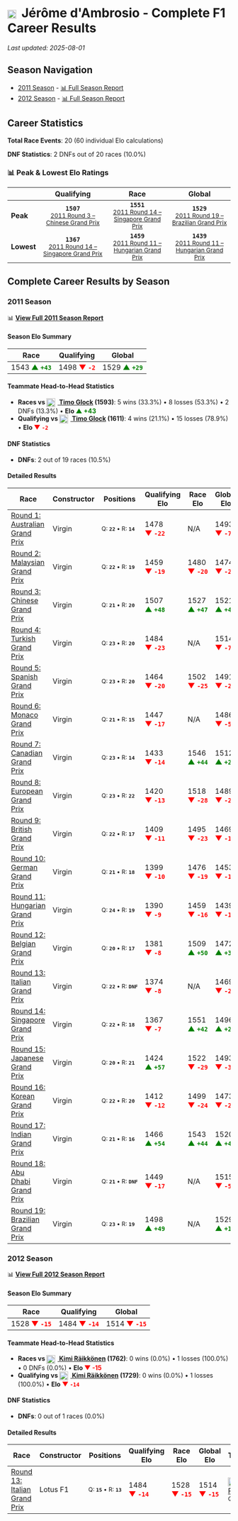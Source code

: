 # <img src="https://upload.wikimedia.org/wikipedia/commons/6/65/Flag_of_Belgium.svg" alt="Belgium" width="20" height="auto" style="vertical-align: middle; margin-right: 5px;" onerror="this.outerHTML='🇧🇪'; this.style.marginRight='5px';"/> Jérôme d'Ambrosio - Complete F1 Career Results

*Last updated: 2025-08-01*

## Season Navigation

- [2011 Season](#2011-season) - [📊 Full Season Report](../seasons/2011-season-report)
- [2012 Season](#2012-season) - [📊 Full Season Report](../seasons/2012-season-report)

## Career Statistics

**Total Race Events**: 20 (60 individual Elo calculations)

**DNF Statistics**: 2 DNFs out of 20 races (10.0%)

### 📊 Peak & Lowest Elo Ratings

| &nbsp; | Qualifying | Race | Global |
|-------|------------|------|--------|
| **Peak** | <center>**`1507`**<br/><small>[2011 Round 3 – Chinese Grand Prix](../seasons/2011-season-report#round-3-chinese-grand-prix)</small></center> | <center>**`1551`**<br/><small>[2011 Round 14 – Singapore Grand Prix](../seasons/2011-season-report#round-14-singapore-grand-prix)</small></center> | <center>**`1529`**<br/><small>[2011 Round 19 – Brazilian Grand Prix](../seasons/2011-season-report#round-19-brazilian-grand-prix)</small></center> |
| **Lowest** | <center>**`1367`**<br/><small>[2011 Round 14 – Singapore Grand Prix](../seasons/2011-season-report#round-14-singapore-grand-prix)</small></center> | <center>**`1459`**<br/><small>[2011 Round 11 – Hungarian Grand Prix](../seasons/2011-season-report#round-11-hungarian-grand-prix)</small></center> | <center>**`1439`**<br/><small>[2011 Round 11 – Hungarian Grand Prix](../seasons/2011-season-report#round-11-hungarian-grand-prix)</small></center> |


## Complete Career Results by Season

### 2011 Season

📊 **[View Full 2011 Season Report](../seasons/2011-season-report)**

#### Season Elo Summary

| Race | Qualifying | Global |
|------|------------|--------|
| 1543 **<span style="color: green;">▲&nbsp;`+43`</span>** | 1498 **<span style="color: red;">▼&nbsp;`-2`</span>** | 1529 **<span style="color: green;">▲&nbsp;`+29`</span>** |

#### Teammate Head-to-Head Statistics

- **Races vs [<img src="https://upload.wikimedia.org/wikipedia/commons/b/ba/Flag_of_Germany.svg" alt="Germany" width="20" height="auto" style="vertical-align: middle; margin-right: 5px;" onerror="this.outerHTML='🇩🇪'; this.style.marginRight='5px';"/> Timo Glock](timo-glock) (1593)**: 5 wins (33.3%) • 8 losses (53.3%) • 2 DNFs (13.3%) • **Elo <span style="color: green;">▲&nbsp;+43</span>**
- **Qualifying vs [<img src="https://upload.wikimedia.org/wikipedia/commons/b/ba/Flag_of_Germany.svg" alt="Germany" width="20" height="auto" style="vertical-align: middle; margin-right: 5px;" onerror="this.outerHTML='🇩🇪'; this.style.marginRight='5px';"/> Timo Glock](timo-glock) (1611)**: 4 wins (21.1%) • 15 losses (78.9%) • **Elo <span style="color: red;">▼&nbsp;`-2`</span>**

#### DNF Statistics

- **DNFs**: 2 out of 19 races (10.5%)

#### Detailed Results

| Race | Constructor | Positions | Qualifying Elo | Race Elo | Global Elo | Teammate |
|------|-------------|-----------|----------------|----------|------------|----------|
| [Round 1: Australian Grand Prix](../seasons/2011-season-report#round-1-australian-grand-prix) | Virgin | <small>Q:&nbsp;**`22`**&nbsp;•&nbsp;R:&nbsp;**`14`**</small> | 1478 **<span style="color: red;">▼&nbsp;`-22`</span>** | N/A | 1493 **<span style="color: red;">▼&nbsp;`-7`</span>** | [<img src="https://upload.wikimedia.org/wikipedia/commons/b/ba/Flag_of_Germany.svg" alt="Germany" width="20" height="auto" style="vertical-align: middle; margin-right: 5px;" onerror="this.outerHTML='🇩🇪'; this.style.marginRight='5px';"/> Timo Glock](timo-glock)<br/><small>Q:&nbsp;**`21`**&nbsp;•&nbsp;R:&nbsp;**`DNF`**</small> |
| [Round 2: Malaysian Grand Prix](../seasons/2011-season-report#round-2-malaysian-grand-prix) | Virgin | <small>Q:&nbsp;**`22`**&nbsp;•&nbsp;R:&nbsp;**`19`**</small> | 1459 **<span style="color: red;">▼&nbsp;`-19`</span>** | 1480 **<span style="color: red;">▼&nbsp;`-20`</span>** | 1474 **<span style="color: red;">▼&nbsp;`-20`</span>** | [<img src="https://upload.wikimedia.org/wikipedia/commons/b/ba/Flag_of_Germany.svg" alt="Germany" width="20" height="auto" style="vertical-align: middle; margin-right: 5px;" onerror="this.outerHTML='🇩🇪'; this.style.marginRight='5px';"/> Timo Glock](timo-glock)<br/><small>Q:&nbsp;**`21`**&nbsp;•&nbsp;R:&nbsp;**`16`**</small> |
| [Round 3: Chinese Grand Prix](../seasons/2011-season-report#round-3-chinese-grand-prix) | Virgin | <small>Q:&nbsp;**`21`**&nbsp;•&nbsp;R:&nbsp;**`20`**</small> | 1507 **<span style="color: green;">▲&nbsp;`+48`</span>** | 1527 **<span style="color: green;">▲&nbsp;`+47`</span>** | 1521 **<span style="color: green;">▲&nbsp;`+47`</span>** | [<img src="https://upload.wikimedia.org/wikipedia/commons/b/ba/Flag_of_Germany.svg" alt="Germany" width="20" height="auto" style="vertical-align: middle; margin-right: 5px;" onerror="this.outerHTML='🇩🇪'; this.style.marginRight='5px';"/> Timo Glock](timo-glock)<br/><small>Q:&nbsp;**`22`**&nbsp;•&nbsp;R:&nbsp;**`21`**</small> |
| [Round 4: Turkish Grand Prix](../seasons/2011-season-report#round-4-turkish-grand-prix) | Virgin | <small>Q:&nbsp;**`23`**&nbsp;•&nbsp;R:&nbsp;**`20`**</small> | 1484 **<span style="color: red;">▼&nbsp;`-23`</span>** | N/A | 1514 **<span style="color: red;">▼&nbsp;`-7`</span>** | [<img src="https://upload.wikimedia.org/wikipedia/commons/b/ba/Flag_of_Germany.svg" alt="Germany" width="20" height="auto" style="vertical-align: middle; margin-right: 5px;" onerror="this.outerHTML='🇩🇪'; this.style.marginRight='5px';"/> Timo Glock](timo-glock)<br/><small>Q:&nbsp;**`21`**&nbsp;•&nbsp;R:&nbsp;**`DNF`**</small> |
| [Round 5: Spanish Grand Prix](../seasons/2011-season-report#round-5-spanish-grand-prix) | Virgin | <small>Q:&nbsp;**`23`**&nbsp;•&nbsp;R:&nbsp;**`20`**</small> | 1464 **<span style="color: red;">▼&nbsp;`-20`</span>** | 1502 **<span style="color: red;">▼&nbsp;`-25`</span>** | 1491 **<span style="color: red;">▼&nbsp;`-23`</span>** | [<img src="https://upload.wikimedia.org/wikipedia/commons/b/ba/Flag_of_Germany.svg" alt="Germany" width="20" height="auto" style="vertical-align: middle; margin-right: 5px;" onerror="this.outerHTML='🇩🇪'; this.style.marginRight='5px';"/> Timo Glock](timo-glock)<br/><small>Q:&nbsp;**`20`**&nbsp;•&nbsp;R:&nbsp;**`19`**</small> |
| [Round 6: Monaco Grand Prix](../seasons/2011-season-report#round-6-monaco-grand-prix) | Virgin | <small>Q:&nbsp;**`21`**&nbsp;•&nbsp;R:&nbsp;**`15`**</small> | 1447 **<span style="color: red;">▼&nbsp;`-17`</span>** | N/A | 1486 **<span style="color: red;">▼&nbsp;`-5`</span>** | [<img src="https://upload.wikimedia.org/wikipedia/commons/b/ba/Flag_of_Germany.svg" alt="Germany" width="20" height="auto" style="vertical-align: middle; margin-right: 5px;" onerror="this.outerHTML='🇩🇪'; this.style.marginRight='5px';"/> Timo Glock](timo-glock)<br/><small>Q:&nbsp;**`20`**&nbsp;•&nbsp;R:&nbsp;**`DNF`**</small> |
| [Round 7: Canadian Grand Prix](../seasons/2011-season-report#round-7-canadian-grand-prix) | Virgin | <small>Q:&nbsp;**`23`**&nbsp;•&nbsp;R:&nbsp;**`14`**</small> | 1433 **<span style="color: red;">▼&nbsp;`-14`</span>** | 1546 **<span style="color: green;">▲&nbsp;`+44`</span>** | 1512 **<span style="color: green;">▲&nbsp;`+27`</span>** | [<img src="https://upload.wikimedia.org/wikipedia/commons/b/ba/Flag_of_Germany.svg" alt="Germany" width="20" height="auto" style="vertical-align: middle; margin-right: 5px;" onerror="this.outerHTML='🇩🇪'; this.style.marginRight='5px';"/> Timo Glock](timo-glock)<br/><small>Q:&nbsp;**`21`**&nbsp;•&nbsp;R:&nbsp;**`15`**</small> |
| [Round 8: European Grand Prix](../seasons/2011-season-report#round-8-european-grand-prix) | Virgin | <small>Q:&nbsp;**`23`**&nbsp;•&nbsp;R:&nbsp;**`22`**</small> | 1420 **<span style="color: red;">▼&nbsp;`-13`</span>** | 1518 **<span style="color: red;">▼&nbsp;`-28`</span>** | 1489 **<span style="color: red;">▼&nbsp;`-23`</span>** | [<img src="https://upload.wikimedia.org/wikipedia/commons/b/ba/Flag_of_Germany.svg" alt="Germany" width="20" height="auto" style="vertical-align: middle; margin-right: 5px;" onerror="this.outerHTML='🇩🇪'; this.style.marginRight='5px';"/> Timo Glock](timo-glock)<br/><small>Q:&nbsp;**`21`**&nbsp;•&nbsp;R:&nbsp;**`21`**</small> |
| [Round 9: British Grand Prix](../seasons/2011-season-report#round-9-british-grand-prix) | Virgin | <small>Q:&nbsp;**`22`**&nbsp;•&nbsp;R:&nbsp;**`17`**</small> | 1409 **<span style="color: red;">▼&nbsp;`-11`</span>** | 1495 **<span style="color: red;">▼&nbsp;`-23`</span>** | 1469 **<span style="color: red;">▼&nbsp;`-19`</span>** | [<img src="https://upload.wikimedia.org/wikipedia/commons/b/ba/Flag_of_Germany.svg" alt="Germany" width="20" height="auto" style="vertical-align: middle; margin-right: 5px;" onerror="this.outerHTML='🇩🇪'; this.style.marginRight='5px';"/> Timo Glock](timo-glock)<br/><small>Q:&nbsp;**`20`**&nbsp;•&nbsp;R:&nbsp;**`16`**</small> |
| [Round 10: German Grand Prix](../seasons/2011-season-report#round-10-german-grand-prix) | Virgin | <small>Q:&nbsp;**`21`**&nbsp;•&nbsp;R:&nbsp;**`18`**</small> | 1399 **<span style="color: red;">▼&nbsp;`-10`</span>** | 1476 **<span style="color: red;">▼&nbsp;`-19`</span>** | 1453 **<span style="color: red;">▼&nbsp;`-16`</span>** | [<img src="https://upload.wikimedia.org/wikipedia/commons/b/ba/Flag_of_Germany.svg" alt="Germany" width="20" height="auto" style="vertical-align: middle; margin-right: 5px;" onerror="this.outerHTML='🇩🇪'; this.style.marginRight='5px';"/> Timo Glock](timo-glock)<br/><small>Q:&nbsp;**`19`**&nbsp;•&nbsp;R:&nbsp;**`17`**</small> |
| [Round 11: Hungarian Grand Prix](../seasons/2011-season-report#round-11-hungarian-grand-prix) | Virgin | <small>Q:&nbsp;**`24`**&nbsp;•&nbsp;R:&nbsp;**`19`**</small> | 1390 **<span style="color: red;">▼&nbsp;`-9`</span>** | 1459 **<span style="color: red;">▼&nbsp;`-16`</span>** | 1439 **<span style="color: red;">▼&nbsp;`-14`</span>** | [<img src="https://upload.wikimedia.org/wikipedia/commons/b/ba/Flag_of_Germany.svg" alt="Germany" width="20" height="auto" style="vertical-align: middle; margin-right: 5px;" onerror="this.outerHTML='🇩🇪'; this.style.marginRight='5px';"/> Timo Glock](timo-glock)<br/><small>Q:&nbsp;**`20`**&nbsp;•&nbsp;R:&nbsp;**`17`**</small> |
| [Round 12: Belgian Grand Prix](../seasons/2011-season-report#round-12-belgian-grand-prix) | Virgin | <small>Q:&nbsp;**`20`**&nbsp;•&nbsp;R:&nbsp;**`17`**</small> | 1381 **<span style="color: red;">▼&nbsp;`-8`</span>** | 1509 **<span style="color: green;">▲&nbsp;`+50`</span>** | 1472 **<span style="color: green;">▲&nbsp;`+33`</span>** | [<img src="https://upload.wikimedia.org/wikipedia/commons/b/ba/Flag_of_Germany.svg" alt="Germany" width="20" height="auto" style="vertical-align: middle; margin-right: 5px;" onerror="this.outerHTML='🇩🇪'; this.style.marginRight='5px';"/> Timo Glock](timo-glock)<br/><small>Q:&nbsp;**`19`**&nbsp;•&nbsp;R:&nbsp;**`18`**</small> |
| [Round 13: Italian Grand Prix](../seasons/2011-season-report#round-13-italian-grand-prix) | Virgin | <small>Q:&nbsp;**`22`**&nbsp;•&nbsp;R:&nbsp;**`DNF`**</small> | 1374 **<span style="color: red;">▼&nbsp;`-8`</span>** | N/A | 1469 **<span style="color: red;">▼&nbsp;`-2`</span>** | [<img src="https://upload.wikimedia.org/wikipedia/commons/b/ba/Flag_of_Germany.svg" alt="Germany" width="20" height="auto" style="vertical-align: middle; margin-right: 5px;" onerror="this.outerHTML='🇩🇪'; this.style.marginRight='5px';"/> Timo Glock](timo-glock)<br/><small>Q:&nbsp;**`21`**&nbsp;•&nbsp;R:&nbsp;**`15`**</small> |
| [Round 14: Singapore Grand Prix](../seasons/2011-season-report#round-14-singapore-grand-prix) | Virgin | <small>Q:&nbsp;**`22`**&nbsp;•&nbsp;R:&nbsp;**`18`**</small> | 1367 **<span style="color: red;">▼&nbsp;`-7`</span>** | 1551 **<span style="color: green;">▲&nbsp;`+42`</span>** | 1496 **<span style="color: green;">▲&nbsp;`+27`</span>** | [<img src="https://upload.wikimedia.org/wikipedia/commons/b/ba/Flag_of_Germany.svg" alt="Germany" width="20" height="auto" style="vertical-align: middle; margin-right: 5px;" onerror="this.outerHTML='🇩🇪'; this.style.marginRight='5px';"/> Timo Glock](timo-glock)<br/><small>Q:&nbsp;**`21`**&nbsp;•&nbsp;R:&nbsp;**`24`**</small> |
| [Round 15: Japanese Grand Prix](../seasons/2011-season-report#round-15-japanese-grand-prix) | Virgin | <small>Q:&nbsp;**`20`**&nbsp;•&nbsp;R:&nbsp;**`21`**</small> | 1424 **<span style="color: green;">▲&nbsp;`+57`</span>** | 1522 **<span style="color: red;">▼&nbsp;`-29`</span>** | 1493 **<span style="color: red;">▼&nbsp;`-3`</span>** | [<img src="https://upload.wikimedia.org/wikipedia/commons/b/ba/Flag_of_Germany.svg" alt="Germany" width="20" height="auto" style="vertical-align: middle; margin-right: 5px;" onerror="this.outerHTML='🇩🇪'; this.style.marginRight='5px';"/> Timo Glock](timo-glock)<br/><small>Q:&nbsp;**`21`**&nbsp;•&nbsp;R:&nbsp;**`20`**</small> |
| [Round 16: Korean Grand Prix](../seasons/2011-season-report#round-16-korean-grand-prix) | Virgin | <small>Q:&nbsp;**`22`**&nbsp;•&nbsp;R:&nbsp;**`20`**</small> | 1412 **<span style="color: red;">▼&nbsp;`-12`</span>** | 1499 **<span style="color: red;">▼&nbsp;`-24`</span>** | 1473 **<span style="color: red;">▼&nbsp;`-20`</span>** | [<img src="https://upload.wikimedia.org/wikipedia/commons/b/ba/Flag_of_Germany.svg" alt="Germany" width="20" height="auto" style="vertical-align: middle; margin-right: 5px;" onerror="this.outerHTML='🇩🇪'; this.style.marginRight='5px';"/> Timo Glock](timo-glock)<br/><small>Q:&nbsp;**`21`**&nbsp;•&nbsp;R:&nbsp;**`18`**</small> |
| [Round 17: Indian Grand Prix](../seasons/2011-season-report#round-17-indian-grand-prix) | Virgin | <small>Q:&nbsp;**`21`**&nbsp;•&nbsp;R:&nbsp;**`16`**</small> | 1466 **<span style="color: green;">▲&nbsp;`+54`</span>** | 1543 **<span style="color: green;">▲&nbsp;`+44`</span>** | 1520 **<span style="color: green;">▲&nbsp;`+47`</span>** | [<img src="https://upload.wikimedia.org/wikipedia/commons/b/ba/Flag_of_Germany.svg" alt="Germany" width="20" height="auto" style="vertical-align: middle; margin-right: 5px;" onerror="this.outerHTML='🇩🇪'; this.style.marginRight='5px';"/> Timo Glock](timo-glock)<br/><small>Q:&nbsp;**`22`**&nbsp;•&nbsp;R:&nbsp;**`23`**</small> |
| [Round 18: Abu Dhabi Grand Prix](../seasons/2011-season-report#round-18-abu-dhabi-grand-prix) | Virgin | <small>Q:&nbsp;**`21`**&nbsp;•&nbsp;R:&nbsp;**`DNF`**</small> | 1449 **<span style="color: red;">▼&nbsp;`-17`</span>** | N/A | 1515 **<span style="color: red;">▼&nbsp;`-5`</span>** | [<img src="https://upload.wikimedia.org/wikipedia/commons/b/ba/Flag_of_Germany.svg" alt="Germany" width="20" height="auto" style="vertical-align: middle; margin-right: 5px;" onerror="this.outerHTML='🇩🇪'; this.style.marginRight='5px';"/> Timo Glock](timo-glock)<br/><small>Q:&nbsp;**`19`**&nbsp;•&nbsp;R:&nbsp;**`19`**</small> |
| [Round 19: Brazilian Grand Prix](../seasons/2011-season-report#round-19-brazilian-grand-prix) | Virgin | <small>Q:&nbsp;**`23`**&nbsp;•&nbsp;R:&nbsp;**`19`**</small> | 1498 **<span style="color: green;">▲&nbsp;`+49`</span>** | N/A | 1529 **<span style="color: green;">▲&nbsp;`+15`</span>** | [<img src="https://upload.wikimedia.org/wikipedia/commons/b/ba/Flag_of_Germany.svg" alt="Germany" width="20" height="auto" style="vertical-align: middle; margin-right: 5px;" onerror="this.outerHTML='🇩🇪'; this.style.marginRight='5px';"/> Timo Glock](timo-glock)<br/><small>Q:&nbsp;**`24`**&nbsp;•&nbsp;R:&nbsp;**`DNF`**</small> |

### 2012 Season

📊 **[View Full 2012 Season Report](../seasons/2012-season-report)**

#### Season Elo Summary

| Race | Qualifying | Global |
|------|------------|--------|
| 1528 **<span style="color: red;">▼&nbsp;`-15`</span>** | 1484 **<span style="color: red;">▼&nbsp;`-14`</span>** | 1514 **<span style="color: red;">▼&nbsp;`-15`</span>** |

#### Teammate Head-to-Head Statistics

- **Races vs [<img src="https://upload.wikimedia.org/wikipedia/commons/b/bc/Flag_of_Finland.svg" alt="Finland" width="20" height="auto" style="vertical-align: middle; margin-right: 5px;" onerror="this.outerHTML='🇫🇮'; this.style.marginRight='5px';"/> Kimi Räikkönen](kimi-rikknen) (1762)**: 0 wins (0.0%) • 1 losses (100.0%) • 0 DNFs (0.0%) • **Elo <span style="color: red;">▼&nbsp;-15</span>**
- **Qualifying vs [<img src="https://upload.wikimedia.org/wikipedia/commons/b/bc/Flag_of_Finland.svg" alt="Finland" width="20" height="auto" style="vertical-align: middle; margin-right: 5px;" onerror="this.outerHTML='🇫🇮'; this.style.marginRight='5px';"/> Kimi Räikkönen](kimi-rikknen) (1729)**: 0 wins (0.0%) • 1 losses (100.0%) • **Elo <span style="color: red;">▼&nbsp;`-14`</span>**

#### DNF Statistics

- **DNFs**: 0 out of 1 races (0.0%)

#### Detailed Results

| Race | Constructor | Positions | Qualifying Elo | Race Elo | Global Elo | Teammate |
|------|-------------|-----------|----------------|----------|------------|----------|
| [Round 13: Italian Grand Prix](../seasons/2012-season-report#round-13-italian-grand-prix) | Lotus F1 | <small>Q:&nbsp;**`15`**&nbsp;•&nbsp;R:&nbsp;**`13`**</small> | 1484 **<span style="color: red;">▼&nbsp;`-14`</span>** | 1528 **<span style="color: red;">▼&nbsp;`-15`</span>** | 1514 **<span style="color: red;">▼&nbsp;`-15`</span>** | [<img src="https://upload.wikimedia.org/wikipedia/commons/b/bc/Flag_of_Finland.svg" alt="Finland" width="20" height="auto" style="vertical-align: middle; margin-right: 5px;" onerror="this.outerHTML='🇫🇮'; this.style.marginRight='5px';"/> Kimi Räikkönen](kimi-rikknen)<br/><small>Q:&nbsp;**`7`**&nbsp;•&nbsp;R:&nbsp;**`5`**</small> |

